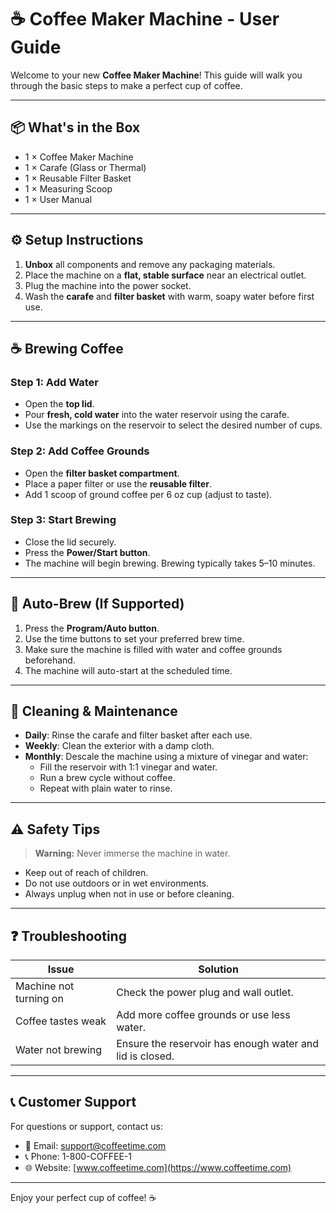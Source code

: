 # ☕ Coffee Maker Machine - User Guide

Welcome to your new **Coffee Maker Machine**! This guide will walk you through the basic steps to make a perfect cup of coffee.

---

## 📦 What's in the Box

- 1 × Coffee Maker Machine
- 1 × Carafe (Glass or Thermal)
- 1 × Reusable Filter Basket
- 1 × Measuring Scoop
- 1 × User Manual

---

## ⚙️ Setup Instructions

1. **Unbox** all components and remove any packaging materials.
2. Place the machine on a **flat, stable surface** near an electrical outlet.
3. Plug the machine into the power socket.
4. Wash the **carafe** and **filter basket** with warm, soapy water before first use.

---

## ☕ Brewing Coffee

### Step 1: Add Water
- Open the **top lid**.
- Pour **fresh, cold water** into the water reservoir using the carafe.
- Use the markings on the reservoir to select the desired number of cups.

### Step 2: Add Coffee Grounds
- Open the **filter basket compartment**.
- Place a paper filter or use the **reusable filter**.
- Add 1 scoop of ground coffee per 6 oz cup (adjust to taste).

### Step 3: Start Brewing
- Close the lid securely.
- Press the **Power/Start button**.
- The machine will begin brewing. Brewing typically takes 5–10 minutes.

---

## 🔄 Auto-Brew (If Supported)

1. Press the **Program/Auto button**.
2. Use the time buttons to set your preferred brew time.
3. Make sure the machine is filled with water and coffee grounds beforehand.
4. The machine will auto-start at the scheduled time.

---

## 🧼 Cleaning & Maintenance

- **Daily**: Rinse the carafe and filter basket after each use.
- **Weekly**: Clean the exterior with a damp cloth.
- **Monthly**: Descale the machine using a mixture of vinegar and water:
  - Fill the reservoir with 1:1 vinegar and water.
  - Run a brew cycle without coffee.
  - Repeat with plain water to rinse.

---

## ⚠️ Safety Tips

> **Warning:** Never immerse the machine in water.

- Keep out of reach of children.
- Do not use outdoors or in wet environments.
- Always unplug when not in use or before cleaning.

---

## ❓ Troubleshooting

| Issue                      | Solution                                         |
|---------------------------|--------------------------------------------------|
| Machine not turning on     | Check the power plug and wall outlet.            |
| Coffee tastes weak         | Add more coffee grounds or use less water.       |
| Water not brewing          | Ensure the reservoir has enough water and lid is closed. |

---

## 📞 Customer Support

For questions or support, contact us:

- 📧 Email: support@coffeetime.com  
- 📞 Phone: 1-800-COFFEE-1  
- 🌐 Website: [www.coffeetime.com](https://www.coffeetime.com)

---

Enjoy your perfect cup of coffee! ☕

